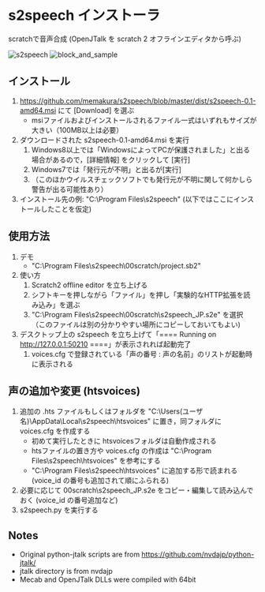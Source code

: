 # s2speech インストーラ
scratchで音声合成 (OpenJTalk を scratch 2 オフラインエディタから呼ぶ)

![s2speech](https://github.com/memakura/s2speech/blob/master/images/ScratchSpeechSynth.png)
![block_and_sample](https://github.com/memakura/s2speech/blob/master/images/block_and_sample_JP.png)


## インストール
1. https://github.com/memakura/s2speech/blob/master/dist/s2speech-0.1-amd64.msi にて [Download] を選ぶ
    - msiファイルおよびインストールされるファイル一式はいずれもサイズが大きい（100MB以上は必要）
1. ダウンロードされた s2speech-0.1-amd64.msi を実行
    1. Windows8以上では「WindowsによってPCが保護されました」と出る場合があるので，[詳細情報] をクリックして [実行]
    1. Windows7では「発行元が不明」と出るが[実行]
    1. （このほかウイルスチェックソフトでも発行元が不明に関して何かしら警告が出る可能性あり）
1. インストール先の例: "C:\Program Files\s2speech" (以下ではここにインストールしたことを仮定)


## 使用方法
1. デモ
    - "C:\Program Files\s2speech\00scratch/project.sb2"
1. 使い方
    1. Scratch2 offline editor を立ち上げる
    1. シフトキーを押しながら「ファイル」を押し「実験的なHTTP拡張を読み込み」を選ぶ
    1. "C:\Program Files\s2speech\00scratch\s2speech_JP.s2e" を選択（このファイルは別の分かりやすい場所にコピーしておいてもよい)
1. デスクトップ上の s2speech を立ち上げて「==== Running on http://127.0.0.1:50210 ====」が表示されれば起動完了
    1. voices.cfg で登録されている「声の番号 : 声の名前」のリストが起動時に表示される

## 声の追加や変更 (htsvoices)
1. 追加の .hts ファイルもしくはフォルダを "C:\Users\(ユーザ名)\AppData\Local\s2speech\htsvoices" に置き，同フォルダに voices.cfg を作成する
    - 初めて実行したときに htsvoicesフォルダは自動作成される
    - htsファイルの置き方や voices.cfg の作成は "C:\Program Files\s2speech\htsvoices" を参考にする
    - "C:\Program Files\s2speech\htsvoices" に追加する形で読まれる (voice_id の番号も追加されて順にふられる)
1. 必要に応じて 00scratch\s2speech_JP.s2e をコピー・編集して読み込んでおく (voice_id の番号追加など)
1. s2speech.py を実行する

## Notes
- Original python-jtalk scripts are from https://github.com/nvdajp/python-jtalk/
- jtalk directory is from nvdajp
- Mecab and OpenJTalk DLLs were compiled with 64bit
